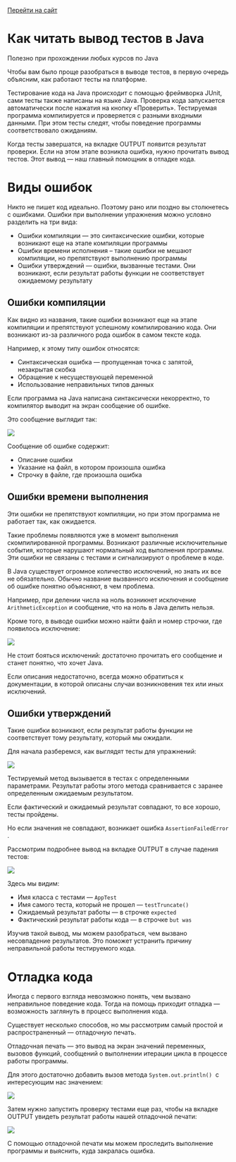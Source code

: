 [Перейти на сайт](https://ru.hexlet.io)

# Как читать вывод тестов в Java

Полезно при прохождении любых курсов по Java

Чтобы вам было проще разобраться в выводе тестов, в первую очередь объясним, как работают тесты на платформе.

Тестирование кода на Java происходит с помощью фреймворка JUnit, сами тесты также написаны на языке Java. Проверка кода запускается автоматически после нажатия на кнопку «Проверить». Тестируемая программа компилируется и проверяется с разными входными данными. При этом тесты следят, чтобы поведение программы соответствовало ожиданиям.

Когда тесты завершатся, на вкладке OUTPUT появится результат проверки. Если на этом этапе возникла ошибка, нужно прочитать вывод тестов. Этот вывод — наш главный помощник в отладке кода.

# Виды ошибок

Никто не пишет код идеально. Поэтому рано или поздно вы столкнетесь с ошибками. Ошибки при выполнении упражнения можно условно разделить на три вида:

* Ошибки компиляции — это синтаксические ошибки, которые возникают еще на этапе компиляции программы
* Ошибки времени исполнения – такие ошибки не мешают компиляции, но препятствуют выполнению программы
* Ошибки утверждений — ошибки, вызванные тестами. Они возникают, если результат работы функции не соответствует ожидаемому результату

## Ошибки компиляции

Как видно из названия, такие ошибки возникают еще на этапе компиляции и препятствуют успешному компилированию кода. Они возникают из-за различного рода ошибок в самом тексте кода.

Например, к этому типу ошибок относятся:

* Синтаксическая ошибка — пропущенная точка с запятой, незакрытая скобка
* Обращение к несуществующей переменной
* Использование неправильных типов данных

Если программа на Java написана синтаксически некорректно, то компилятор выводит на экран сообщение об ошибке.

Это сообщение выглядит так:

![](https://files.carrotquest.app/knowledge-bases-images/articles/64033/64033-1732283919917-917x3s7v.png)

Сообщение об ошибке содержит:

* Описание ошибки
* Указание на файл, в котором произошла ошибка
* Строчку в файле, где произошла ошибка

## Ошибки времени выполнения

Эти ошибки не препятствуют компиляции, но при этом программа не работает так, как ожидается.

Такие проблемы появляются уже в момент выполнения скомпилированной программы. Возникают различные исключительные события, которые нарушают нормальный ход выполнения программы. Эти ошибки не связаны с тестами и сигнализируют о проблеме в коде.

В Java существует огромное количество исключений, но знать их все не обязательно. Обычно название вызванного исключения и сообщение об ошибке понятно объясняют, в чем проблема.

Например, при делении числа на ноль возникнет исключение `ArithmeticException` и сообщение, что на ноль в Java делить нельзя.

Кроме того, в выводе ошибки можно найти файл и номер строчки, где появилось исключение:

![](https://files.carrotquest.app/knowledge-bases-images/articles/64033/64033-1732283941809-g556jbrh.png)

Не стоит бояться исключений: достаточно прочитать его сообщение и станет понятно, что хочет Java.

Если описания недостаточно, всегда можно обратиться к документации, в которой описаны случаи возникновения тех или иных исключений.

## Ошибки утверждений

Такие ошибки возникают, если результат работы функции не соответствует тому результату, который мы ожидали.

Для начала разберемся, как выглядят тесты для упражнений:

![](https://files.carrotquest.app/knowledge-bases-images/articles/64033/64033-1732283955446-sohwt3id.png)

Тестируемый метод вызывается в тестах с определенными параметрами. Результат работы этого метода сравнивается с заранее определенным ожидаемым результатом.

Если фактический и ожидаемый результат совпадают, то все хорошо, тесты пройдены.

Но если значения не совпадают, возникает ошибка `AssertionFailedError` .

Рассмотрим подробнее вывод на вкладке OUTPUT в случае падения тестов:

![](https://files.carrotquest.app/knowledge-bases-images/articles/64033/64033-1732283966037-aqe4hau7.png)

Здесь мы видим:

* Имя класса с тестами — `AppTest`
* Имя самого теста, который не прошел — `testTruncate()`
* Ожидаемый результат работы — в строчке `expected`
* Фактический результат работы кода — в строчке `but was`

Изучив такой вывод, мы можем разобраться, чем вызвано несовпадение результатов. Это поможет устранить причину неправильной работы тестируемого кода.

# Отладка кода

Иногда с первого взгляда невозможно понять, чем вызвано неправильное поведение кода. Тогда на помощь приходит отладка — возможность заглянуть в процесс выполнения кода.

Существует несколько способов, но мы рассмотрим самый простой и распространенный — отладочную печать.

Отладочная печать — это вывод на экран значений переменных, вызовов функций, сообщений о выполнении итерации цикла в процессе работы программы.

Для этого достаточно добавить вызов метода `System.out.println()`  с интересующим нас значением:

![](https://files.carrotquest.app/knowledge-bases-images/articles/64033/64033-1732283981000-o5cc3lty.png)

Затем нужно запустить проверку тестами еще раз, чтобы на вкладке OUTPUT увидеть результат работы нашей отладочной печати:

![](https://files.carrotquest.app/knowledge-bases-images/articles/64033/64033-1732283987684-qynb96sh.png)

С помощью отладочной печати мы можем проследить выполнение программы и выяснить, куда закралась ошибка.
